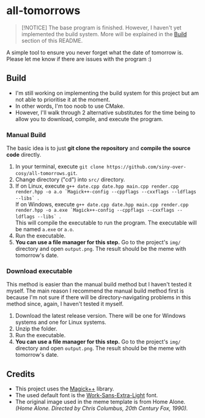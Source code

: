 # all-tomorrows

> [!NOTICE]
> The base program is finished. However, I haven't yet implemented the build system.
> More will be explained in the [Build](#build) section of this README.

A simple tool to ensure you never forget what the date of tomorrow is.\
Please let me know if there are issues with the program :)

## Build
- I'm still working on implementing the build system for this project but am not able to prioritise it at the moment.
- In other words, I'm too noob to use CMake.
- However, I'll walk through 2 alternative substitutes for the time being to allow you to download, compile, and execute the program.

### Manual Build
The basic idea is to just **git clone the repository** and **compile the source code** directly.
1. In your terminal, execute `git clone https://github.com/siny-over-cosy/all-tomorrows.git`.
2. Change directory ("cd") into `src/` directory.
3. If on Linux, execute ``g++ date.cpp date.hpp main.cpp render.cpp render.hpp -o a.o `Magick++-config --cppflags --cxxflags --ldflags --libs` ``.\
If on Windows, execute ``g++ date.cpp date.hpp main.cpp render.cpp render.hpp -o a.exe `Magick++-config --cppflags --cxxflags --ldflags --libs` ``.\
This will compile the executable to run the program. The executable will be named `a.exe` or `a.o`.
4. Run the executable.
5. **You can use a file manager for this step.** Go to the project's `img/` directory and open `output.png`. The result should be the meme with tomorrow's date.

### Download executable
This method is easier than the manual build method but I haven't tested it myself. The main reason I recommend the manual build method first is because I'm not sure if there will be directory-navigating problems in this method since, again, I haven't tested it myself.
1. Download the latest release version. There will be one for Windows systems and one for Linux systems.
2. Unzip the folder.
3. Run the executable.
4. **You can use a file manager for this step.** Go to the project's `img/` directory and open `output.png`. The result should be the meme with tomorrow's date.

## Credits
- This project uses the [Magick++](https://imagemagick.org/script/magick++.php) library.
- The used default font is the [Work-Sans-Extra-Light](https://www.freefontdownload.org/en/work-sans-extra-light.font) font.
- The original image used in the meme template is from Home Alone. *(Home Alone. Directed by Chris Columbus, 20th Century Fox, 1990).*
